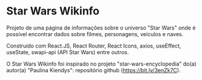 # Star Wars Wikinfo

Projeto de uma página de informações sobre o universo "Star Wars" onde é possível encontrar dados sobre filmes, personagens, veículos e naves.

Construído com React.JS, React Router, React Icons, axios, useEffect, useState, swapi-api (API Star Wars) entre outros.

O Star Wars Wikinfo foi inspirado no projeto "star-wars-encyclopedia" do(a) autor(a) "Paulina Kiendys": repositório github (https://bit.ly/3enZk7C).
